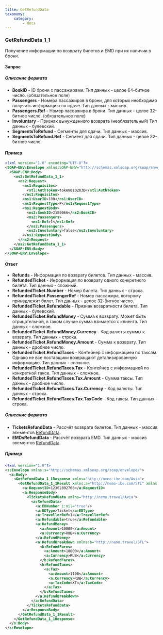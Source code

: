 ```yaml
---
title: GetRefundData
taxonomy:
    category:
        - docs
---
```


### GetRefundData_1_1

Получение информации по возврату билетов и EMD при их наличии в брони. 

#### Запрос

##### Описание формата

- **BookID** - ID брони с пассажирами. Тип данных - целое 64-битное число. (обязательное поле)
- **Passengers** - Номера пассажиров в брони, для которых необходимо получить информацию по сдаче. Тип данных - массив.
- **Passengers.Ref** - Номер пассажира в брони. Тип данных - целое 32-битное число. (обязательное поле)
- **Involuntary** - Признак вынужденного возврата (необязательный) Тип данных - булевский.
- **SegmentsToRefund** - Сегменты для сдачи. Тип данных - массив.
- **SegmentsToRefund.Ref** - Сегмент для сдачи. Тип данных - целое 32-битное число.

#### Пример
```xml
<?xml version="1.0" encoding="UTF-8"?>
<SOAP-ENV:Envelope xmlns:SOAP-ENV="http://schemas.xmlsoap.org/soap/envelope/" xmlns:ns1="http://nemo-ibe.com/STL" xmlns:ns2="http://nemo-ibe.com/Avia">
  <SOAP-ENV:Body>
    <ns2:GetRefundData_1_1>
      <ns2:Request>
        <ns1:Requisites>
          <stl:AuthToken>token010203D</stl:AuthToken>
        </ns1:Requisites>
        <ns1:UserID>100</ns1:UserID>
        <ns1:RequestType>P</ns1:RequestType>
        <ns1:RequestBody>
          <ns2:BookID>2180066</ns2:BookID>
          <ns2:Passengers>
            <ns1:Ref>1</ns1:Ref>
          </ns2:Passengers>
          <ns2:Involuntary>false</ns2:Involuntary>
        </ns1:RequestBody>
      </ns2:Request>
    </ns2:GetRefundData_1_1>
  </SOAP-ENV:Body>
</SOAP-ENV:Envelope>
```
#### Ответ
-    **Refunds** - Информация по возврату билетов. Тип данных - массив.
-    **RefundedTicket** - Информация по возврату одного конкретного билета. Тип данных - сложный.
-    **RefundedTicket.Number** - Номер билета. Тип данных - строка.
-    **RefundedTicket.PassengerRef** - Номер пассажира, которому принадлежит билет. Тип данных - целое 32-битное число.
-    **RefundedTicket.Refundable** - Признак возвратности билета. Тип данных - булевский.
-    **RefundedTicket.RefundMoney** - Сумма к возврату. Может быть отрицательной, в таком случае сумма взимается с клиента. Тип данных - сложное.
-    **RefundedTicket.RefundMoney.Currency** - Код валюты суммы к возврату. Тип данных - строка.
-    **RefundedTicket.RefundMoney.Amount** - Сумма к возврату. Тип данных - дробное число.
-    **RefundedTicket.RefundTaxes** - Контейнер с информацией по таксам. Однако не все поставщики возвращают детализированную информацию. Тип данных - сложное.
-    **RefundedTicket.RefundTaxes.Tax** - Контейнер с информацией по конкретной таксе. Тип данных - сложное. 
-    **RefundedTicket.RefundTaxes.Tax.Amount** - Сумма таксы. Тип данных - дробное число.
-    **RefundedTicket.RefundTaxes.Tax.Currency** - Код валюты. Тип данных - строка.
-    **RefundedTicket.RefundTaxes.Tax.TaxCode** - Код таксы. Тип данных - строка.

##### Описание формата

-   **TicketsRefundData** - Рассчёт возврата билетов. Тип данных - массив элементов [RefundData](/avia/common/refunddata).
-   **EMDsRefundData** - Рассчёт возврата EMD. Тип данных - массив элементов [RefundData](/avia/common/refunddata).

##### Пример
```xml
<?xml version="1.0"?>
<s:Envelope xmlns:s="http://schemas.xmlsoap.org/soap/envelope/">
  <s:Body>
    <GetRefundData_1_1Response xmlns="http://nemo-ibe.com/Avia">
      <GetRefundData_1_1Result xmlns:a="http://nemo-ibe.com/STL" xmlns:i="http://www.w3.org/2001/XMLSchema-instance">
        <a:RequestID>12302892708</a:RequestID>
        <a:ResponseBody>
          <TicketsRefundData xmlns="http://nemo.travel/Avia">
            <a:RefundData>
              <a:EDNumber i:nil="true"/>
              <a:EDType>Ticket</a:EDType>
              <a:TravellerRef>1</a:TravellerRef>
              <a:Refundable>true</a:Refundable>
              <a:RefundMoney>
                <a:Amount>10000</a:Amount>
                <a:Currency>RUB</a:Currency>
              </a:RefundMoney>
              <a:RefundBreakdown xmlns:b="http://nemo.travel/STL">
                <b:RefundFares>
                  <a:Amount>10000</a:Amount>
                  <a:Currency>RUB</a:Currency>
                </b:RefundFares>
                <b:RefundTaxes>
                  <a:Tax>
                    <a:Amount>1100</a:Amount>
                    <a:Currency>RUB</a:Currency>
                    <a:TaxCode>XT</a:TaxCode>
                  </a:Tax>
                </b:RefundTaxes>
              </a:RefundBreakdown>
            </a:RefundData>
          </TicketsRefundData>
        </a:ResponseBody>
      </GetRefundData_1_1Result>
    </GetRefundData_1_1Response>
  </s:Body>
</s:Envelope>
```
